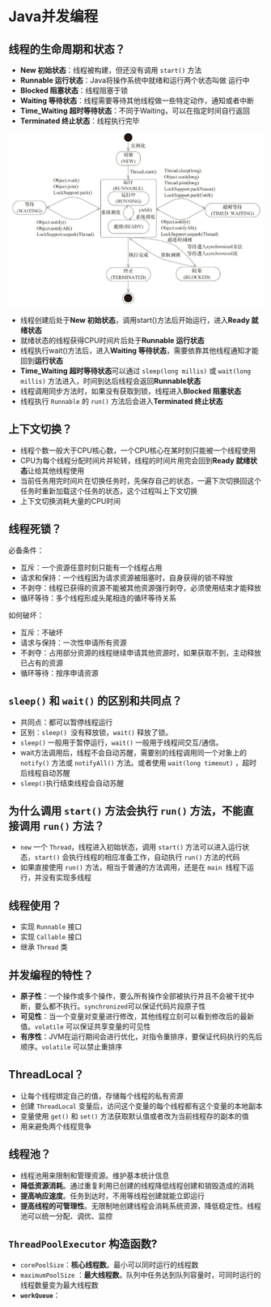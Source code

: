 # Java并发编程

## 线程的生命周期和状态？

- **New 初始状态**：线程被构建，但还没有调用 `start()` 方法
- **Runnable 运行状态**：Java将操作系统中就绪和运行两个状态叫做 运行中
- **Blocked 阻塞状态**：线程阻塞于锁
- **Waiting 等待状态**：线程需要等待其他线程做一些特定动作，通知或者中断
- **Time_Waiting 超时等待状态**：不同于Waiting，可以在指定时间自行返回
- **Terminated 终止状态**：线程执行完毕

![](img/Java线程状态变化.png)

- 线程创建后处于**New 初始状态**，调用start()方法后开始运行，进入**Ready 就绪状态**
- 就绪状态的线程获得CPU时间片后处于**Runnable 运行状态**
- 线程执行wait()方法后，进入**Waiting 等待状态**，需要依靠其他线程通知才能回到**运行状态**
- **Time_Waiting 超时等待状态**可以通过 `sleep(long millis)` 或 `wait(long millis)` 方法进入，时间到达后线程会返回**Runnable状态**
- 线程调用同步方法时，如果没有获取到锁，线程进入**Blocked 阻塞状态**
- 线程执行 `Runnable` 的 `run()` 方法后会进入**Terminated 终止状态**

##  上下文切换？

- 线程个数一般大于CPU核心数，一个CPU核心在某时刻只能被一个线程使用
- CPU为每个线程分配时间片并轮转，线程的时间片用完会回到**Ready 就绪状态**让给其他线程使用
- 当前任务用完时间片在切换任务时，先保存自己的状态，一遍下次切换回这个任务时重新加载这个任务的状态，这个过程叫上下文切换
- 上下文切换消耗大量的CPU时间

## 线程死锁？

必备条件：

- 互斥：一个资源任意时刻只能有一个线程占用
- 请求和保持：一个线程因为请求资源被阻塞时，自身获得的锁不释放
- 不剥夺：线程已获得的资源不能被其他资源强行剥夺，必须使用结束才能释放
- 循环等待：多个线程形成头尾相连的循环等待关系

如何破坏：

- 互斥：不破坏
- 请求与保持：一次性申请所有资源
- 不剥夺：占用部分资源的线程继续申请其他资源时，如果获取不到，主动释放已占有的资源
- 循环等待：按序申请资源

## `sleep()` 和 `wait()` 的区别和共同点？

- 共同点：都可以暂停线程运行
- 区别：`sleep() `没有释放锁，`wait()` 释放了锁。
- `sleep()` 一般用于暂停运行，`wait()` 一般用于线程间交互/通信。
- wait方法调用后，线程不会自动苏醒，需要别的线程调用同一个对象上的 `notify()` 方法或 `notifyAll()` 方法。或者使用 `wait(long timeout)` ，超时后线程自动苏醒
- `sleep()`执行结束线程会自动苏醒

## 为什么调用 `start()` 方法会执行 `run()` 方法，不能直接调用 `run()` 方法？

- `new` 一个 `Thread`，线程进入初始状态，调用 `start()` 方法可以进入运行状态，`start()` 会执行线程的相应准备工作，自动执行 `run()` 方法的代码
- 如果直接使用 `run()` 方法，相当于普通的方法调用，还是在 `main `线程下运行，并没有实现多线程

## 线程使用？

- 实现 `Runnable` 接口
- 实现 `Callable` 接口
- 继承 `Thread` 类

## 并发编程的特性？

- **原子性**：一个操作或多个操作，要么所有操作全部被执行并且不会被干扰中断，要么都不执行。`synchronized`可以保证代码片段原子性
- **可见性**：当一个变量对变量进行修改，其他线程立刻可以看到修改后的最新值。`volatile` 可以保证共享变量的可见性
- **有序性**：JVM在运行期间会进行优化，对指令重排序，要保证代码执行的先后顺序。`volatile` 可以禁止重排序

## ThreadLocal？

- 让每个线程绑定自己的值，存储每个线程的私有资源
- 创建 `ThreadLocal` 变量后，访问这个变量的每个线程都有这个变量的本地副本
- 变量使用 `get()` 和 `set()` 方法获取默认值或者改为当前线程存的副本的值
- 用来避免两个线程竞争

## 线程池？

- 线程池用来限制和管理资源。维护基本统计信息
- **降低资源消耗**。通过重复利用已创建的线程降低线程创建和销毁造成的消耗
- **提高响应速度**。任务到达时，不用等线程创建就能立即运行
- **提高线程的可管理性**。无限制地创建线程会消耗系统资源，降低稳定性。线程池可以统一分配、调优、监控

## `ThreadPoolExecutor` 构造函数?

- `corePoolSize`：**核心线程数**。最小可以同时运行的线程数
- `maximumPoolSize` ：**最大线程数**。队列中任务达到队列容量时，可同时运行的线程数量变为最大线程数
- **`workQueue`**：

